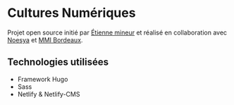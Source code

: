 # Cultures Numériques
Projet open source initié par [Étienne mineur](https://etienne.design/) et réalisé en collaboration avec [Noesya](https://www.noesya.coop/) et [MMI Bordeaux](https://www.mmibordeaux.com/).

## Technologies utilisées
- Framework Hugo
- Sass
- Netlify & Netlify-CMS